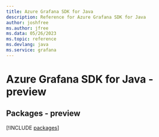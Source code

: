 ```yaml
---
title: Azure Grafana SDK for Java
description: Reference for Azure Grafana SDK for Java
author: joshfree
ms.author: jfree
ms.data: 05/26/2023
ms.topic: reference
ms.devlang: java
ms.service: grafana
---
```

# Azure Grafana SDK for Java - preview
## Packages - preview
[!INCLUDE [packages](grafana-index.md)]